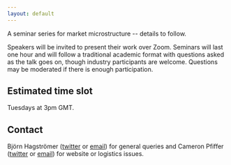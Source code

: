 ```yaml
---
layout: default
---
```



A seminar series for market microstructure -- details to follow. 

Speakers will be invited to present their work over Zoom. Seminars will last one hour and will follow a traditional academic format with questions asked as the talk goes on, though industry participants are welcome. Questions may be moderated if there is enough participation.

## Estimated time slot

Tuesdays at 3pm GMT.

## Contact

Björn Hagströmer ([twitter](https://twitter.com/bjornhagstromer) or [email](mailto:bjh@sbs.su.se)) for general queries and Cameron Pfiffer ([twitter](https://twitter.com/cameron_pfiffer) or [email](mailto:cpfiffer@uoregon.edu)) for website or logistics issues.
